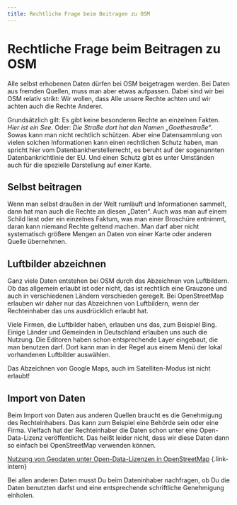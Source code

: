 ```yaml
---
title: Rechtliche Frage beim Beitragen zu OSM
---
```


# Rechtliche Frage beim Beitragen zu OSM

Alle selbst erhobenen Daten dürfen bei OSM beigetragen werden. Bei Daten aus
fremden Quellen, muss man aber etwas aufpassen. Dabei sind wir bei OSM relativ
strikt: Wir wollen, dass Alle unsere Rechte achten und wir achten auch die
Rechte Anderer.

Grundsätzlich gilt: Es gibt keine besonderen Rechte an einzelnen Fakten. *Hier
ist ein See.* Oder: *Die Straße dort hat den Namen „Goethestraße“*. Sowas kann
man nicht rechtlich schützen. Aber eine Datensammlung von vielen solchen
Informationen kann einen rechtlichen Schutz haben, man spricht hier vom
Datenbankherstellerrecht, es beruht auf der sogenannten Datenbankrichtlinie der
EU. Und einen Schutz gibt es unter Umständen auch für die spezielle Darstellung
auf einer Karte.

## Selbst beitragen

Wenn man selbst draußen in der Welt rumläuft und Informationen sammelt, dann
hat man auch die Rechte an diesen „Daten“. Auch was man auf einem Schild
liest oder ein einzelnes Faktum, was man einer Broschüre entnimmt, daran
kann niemand Rechte geltend machen. Man darf aber nicht systematisch größere
Mengen an Daten von einer Karte oder anderen Quelle übernehmen.

## Luftbilder abzeichnen

Ganz viele Daten entstehen bei OSM durch das Abzeichnen von Luftbildern. Ob das
allgemein erlaubt ist oder nicht, das ist rechtlich eine Grauzone und auch in
verschiedenen Ländern verschieden geregelt. Bei OpenStreetMap erlauben wir
daher nur das Abzeichnen von Luftbildern, wenn der Rechteinhaber das uns
ausdrücklich erlaubt hat.

Viele Firmen, die Luftbilder haben, erlauben uns das, zum Beispiel Bing. Einige
Länder und Gemeinden in Deutschland erlauben uns auch die Nutzung. Die Editoren
haben schon entsprechende Layer eingebaut, die man benutzen darf. Dort kann man
in der Regel aus einem Menü der lokal vorhandenen Luftbilder auswählen.

Das Abzeichnen von Google Maps, auch im Satelliten-Modus ist nicht erlaubt!

## Import von Daten

Beim Import von Daten aus anderen Quellen braucht es die Genehmigung des
Rechteinhabers. Das kann zum Beispiel eine Behörde sein oder eine Firma.
Vielfach hat der Rechteinhaber die Daten schon unter eine Open-Data-Lizenz
veröffentlicht. Das heißt leider nicht, dass wir diese Daten dann so einfach
bei OpenStreetMap verwenden können.

[Nutzung von Geodaten unter Open-Data-Lizenzen in OpenStreetMap](/beitragen/recht/nutzung-von-open-data/)
{.link-intern}

Bei allen anderen Daten musst Du beim Dateninhaber nachfragen, ob Du die Daten
benutzten darfst und eine entsprechende schriftliche Genehmigung einholen.

